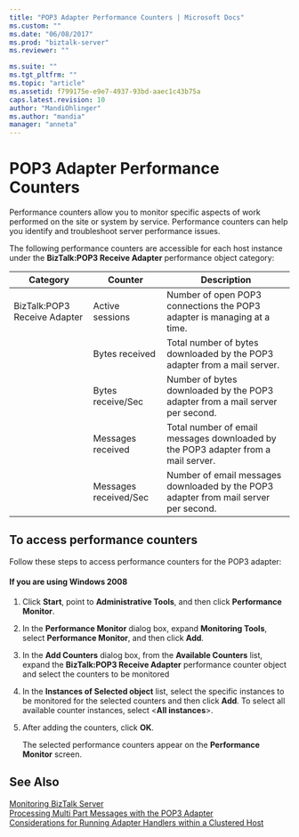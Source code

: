 ```yaml
---
title: "POP3 Adapter Performance Counters | Microsoft Docs"
ms.custom: ""
ms.date: "06/08/2017"
ms.prod: "biztalk-server"
ms.reviewer: ""

ms.suite: ""
ms.tgt_pltfrm: ""
ms.topic: "article"
ms.assetid: f799175e-e9e7-4937-93bd-aaec1c43b75a
caps.latest.revision: 10
author: "MandiOhlinger"
ms.author: "mandia"
manager: "anneta"
---
```

# POP3 Adapter Performance Counters
Performance counters allow you to monitor specific aspects of work performed on the site or system by service. Performance counters can help you identify and troubleshoot server performance issues.  
  
 The following performance counters are accessible for each host instance under the **BizTalk:POP3 Receive Adapter** performance object category:  
  
|**Category**|**Counter**|**Description**|  
|------------------|-----------------|---------------------|  
|BizTalk:POP3 Receive Adapter|Active sessions|Number of open POP3 connections the POP3 adapter is managing at a time.|  
||Bytes received|Total number of bytes downloaded by the POP3 adapter from a mail server.|  
||Bytes receive/Sec|Number of bytes downloaded by the POP3 adapter from a mail server per second.|  
||Messages received|Total number of email messages downloaded by the POP3 adapter from a mail server.|  
||Messages received/Sec|Number of email messages downloaded by the POP3 adapter from mail server per second.|  
  
## To access performance counters  
 Follow these steps to access performance counters for the POP3 adapter:  
  
#### If you are using Windows 2008  
  
1.  Click **Start**, point to **Administrative Tools**, and then click **Performance Monitor**.  
  
2.  In the **Performance Monitor** dialog box, expand **Monitoring Tools**, select **Performance Monitor**, and then click **Add**.  
  
3.  In the **Add Counters** dialog box, from the **Available Counters** list, expand the **BizTalk:POP3 Receive Adapter** performance counter object and select the counters to be monitored  
  
4.  In the **Instances of Selected object** list, select the specific instances to be monitored for the selected counters and then click **Add**.  To select all available counter instances, select \<**All instances**>.  
  
5.  After adding the counters, click **OK**.  
  
     The selected performance counters appear on the **Performance Monitor** screen.  
  
## See Also  
 [Monitoring BizTalk Server](../core/monitoring-biztalk-server.md)  
 [Processing Multi Part Messages with the POP3 Adapter](../core/processing-multi-part-messages-with-the-pop3-adapter.md)   
 [Considerations for Running Adapter Handlers within a Clustered Host](../core/considerations-for-running-adapter-handlers-within-a-clustered-host1.md)